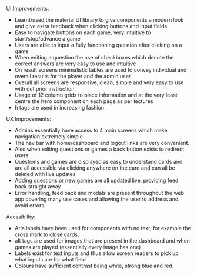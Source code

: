 UI Improvements:
- Learnt/used the material UI library to give components a modern look and give extra feedback when clicking buttons and input fields
- Easy to navigate buttons on each game, very intuitive to start/stop/advance a game
- Users are able to input a fully functioning question after clicking on a game
- When editing a question the use of checkboxes which denote the correct answers are very easy to use and intuitive
- On result screens minimalistic tables are used to convey individual and overall results for the player and the admin user
- Overall all screens are responsive, clean, simple and very easy to use with out prior instruction. 
- Usage of 12 column grids to place information and at the very least centre the hero component on each page as per lectures
- h tags are used in increasing fashion

UX Improvements:
- Admins essentially have access to 4 main screens which make navigation extremely simple
- The nav bar with home/dashboard and logout links are very convenient. 
- Also when editing questions or games a back button exists to redirect users.
- Questions and games are displayed as easy to understand cards and are all accessible via clicking anywhere on the card and can all be deleted with live updates
- Adding questions or new games are all updated live, providing feed back straight away
- Error handling, feed back and modals are present throughout the web app covering many use cases and allowing the user to address and avoid errors.

Acessibility:
- Aria labels have been used for components with no text, for example the cross mark to close cards.
- alt tags are used for images that are present in the dashboard and when games are played (essentially every image has one)
- Labels exist for text inputs and thus allow screen readers to pick up what inputs are for what field
- Colours have sufficient contrast being white, strong blue and red.
